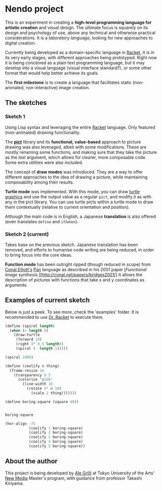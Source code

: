
Nendo project
=============

This is an experiment in creating a **high-level programming language for artistic creation** and visual design. The ultimate focus is squarely on its design and psychology of use, above any technical and otherwise practical considerations. It is a _laboratory language,_ looking for new approaches to digital creation.

Currently being developed as a domain-specific language in [Racket][racket], it is in its very early stages, with different approaches being prototyped. Right now it is being conceived as a plain text programming language, but it may develop into a visual language (visual interface standard?), or some other format that would help better achieve its goals.

The **first milestone** is to create a language that facilitates static (non-animated, non-interactive) image creation.

[racket]: http://racket-lang.org/


## The sketches


### Sketch 1

Using Lisp syntax and leveraging the entire [Racket][racket] language. Only featured (non-animated) drawing functionality.

The [**pict**][pict] library and its **functional, value-based** approach to picture drawing was also leveraged, albeit with some modifications. These are mostly renaming some functions, and making sure that they take the picture as the _last_ argument, which allows for clearer, more composable code. Some extra utilities were also included.

The concept of **draw modes** was introduced. They are a way to offer different approaches to the idea of drawing a picture, while maintaining composability among their results.

**Turtle mode** was implemented. With this mode, you can draw [turtle graphics][turtle-graphics] and use the output value as a regular `pict`, and modify it as with any in the pict library. You can use turtle picts within a turtle mode to draw them contextually (relative to current orientation and position).

Although the main code is in English, a Japanese **translation** is also offered (even translates `define` and `if`/`when`).


### Sketch 2 (current)

Takes base on the previous sketch. Japanese translation has been removed, and efforts to humanise code writing are being reduced, in order to bring focus into the core ideas.

**Function mode** has been outright ripped (though reduced in scope) from [Conal Elliott's][elliott] [Pan][pan] language as described in his 2001 paper [_Functional image synthesis._][http://conal.net/papers/bridges2001/] It allows the description of pictures with functions that take x and y coordinates as arguments.

[racket]: http://racket-lang.org/
[pict]: http://docs.racket-lang.org/pict/index.html
[turtle-graphics]: https://en.wikipedia.org/wiki/Turtle_graphics
[elliott]: http://conal.net/
[pan]: http://conal.net/Pan/Gallery/default.htm


## Examples of current sketch

Below is just a peek. To see more, check the 'examples' folder. It is recommended to use [Dr. Racket][racket] to execute them.

```lisp
(define (spiral length)
  (when (> length 0)
    (draw-turtle
     (forward 10)
     (right (* 0.5 length))
     (spiral (- length 1)))))

(spiral 1000)
```

```lisp
(define (coolify n thing)
  (frame-resize 10
    (transparency 0.5
      (colorize "pink"
        (line-width 10
          (rotate (* n 10)
            (scale 2 thing)))))))

(define boring-square (square 40))


boring-square

(hor-align -75
           (coolify 1 boring-square)
           (coolify 2 boring-square)
           (coolify 3 boring-square)
           (coolify 4 boring-square)
           (coolify 5 boring-square))
```


## About the author

This project is being developed by [Ale Grilli][agj] at Tokyo University of the Arts' [New Media][new-media] Master's program, with guidance from professor Takashi Kiriyama.

[agj]: http://agj.cl/
[new-media]: http://www.fm.geidai.ac.jp/newmedia/newmedia-about-en

